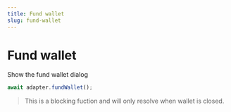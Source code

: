 ```yaml
--- 
title: Fund wallet
slug: fund-wallet
---
```


# Fund wallet

Show the fund wallet dialog


```ts
await adapter.fundWallet();
```

> This is a blocking fuction and will only resolve when wallet is closed.